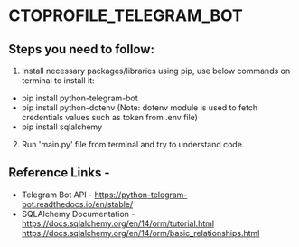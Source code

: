 # CTOPROFILE_TELEGRAM_BOT

## Steps you need to follow:
1. Install necessary packages/libraries using pip, use below commands on terminal to install it: 
* pip install python-telegram-bot
* pip install python-dotenv (Note: dotenv module is used to fetch credentials values such as token from .env file)
* pip install sqlalchemy


2. Run 'main.py' file from terminal and try to understand code.


## Reference Links -
* Telegram Bot API - https://python-telegram-bot.readthedocs.io/en/stable/
* SQLAlchemy Documentation - https://docs.sqlalchemy.org/en/14/orm/tutorial.html
https://docs.sqlalchemy.org/en/14/orm/basic_relationships.html
